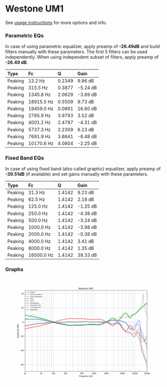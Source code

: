 # Westone UM1
See [usage instructions](https://github.com/jaakkopasanen/AutoEq#usage) for more options and info.

### Parametric EQs
In case of using parametric equalizer, apply preamp of **-26.49dB** and build filters manually
with these parameters. The first 5 filters can be used independently.
When using independent subset of filters, apply preamp of **-26.49 dB**.

| Type    | Fc         |      Q | Gain     |
|:--------|:-----------|:-------|:---------|
| Peaking | 13.2 Hz    | 0.2349 | 9.96 dB  |
| Peaking | 315.5 Hz   | 0.3877 | -5.24 dB |
| Peaking | 1345.8 Hz  | 2.0629 | -3.69 dB |
| Peaking | 18915.5 Hz | 0.5509 | 9.73 dB  |
| Peaking | 19459.0 Hz | 0.0891 | 16.60 dB |
| Peaking | 2785.9 Hz  | 3.9793 | 3.52 dB  |
| Peaking | 4001.2 Hz  | 2.4797 | -4.31 dB |
| Peaking | 5737.3 Hz  | 2.2309 | 6.13 dB  |
| Peaking | 7691.9 Hz  | 3.6641 | -6.48 dB |
| Peaking | 10170.6 Hz | 4.0804 | -2.25 dB |

### Fixed Band EQs
In case of using fixed band (also called graphic) equalizer, apply preamp of **-39.51dB**
(if available) and set gains manually with these parameters.

| Type    | Fc         |      Q | Gain     |
|:--------|:-----------|:-------|:---------|
| Peaking | 31.3 Hz    | 1.4142 | 9.23 dB  |
| Peaking | 62.5 Hz    | 1.4142 | 2.18 dB  |
| Peaking | 125.0 Hz   | 1.4142 | -1.25 dB |
| Peaking | 250.0 Hz   | 1.4142 | -4.38 dB |
| Peaking | 500.0 Hz   | 1.4142 | -3.24 dB |
| Peaking | 1000.0 Hz  | 1.4142 | -3.98 dB |
| Peaking | 2000.0 Hz  | 1.4142 | -0.38 dB |
| Peaking | 4000.0 Hz  | 1.4142 | 3.41 dB  |
| Peaking | 8000.0 Hz  | 1.4142 | 1.35 dB  |
| Peaking | 16000.0 Hz | 1.4142 | 39.33 dB |

### Graphs
![](./Westone%20UM1.png)